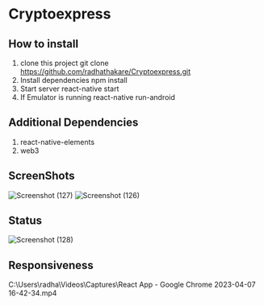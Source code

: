 # Cryptoexpress
## How to install
1. clone this project git clone https://github.com/radhathakare/Cryptoexpress.git
2. Install dependencies npm install
3. Start server react-native start
4. If Emulator is running react-native run-android

## Additional Dependencies
1. react-native-elements
2. web3



## ScreenShots

![Screenshot (127)](https://user-images.githubusercontent.com/67684749/230598263-43873a0f-b7ae-40d3-9e22-b946e60269fd.png)
![Screenshot (126)](https://user-images.githubusercontent.com/67684749/230598380-bfc8497a-7a6f-49ac-958a-5685a8e87244.png)

## Status
![Screenshot (128)](https://user-images.githubusercontent.com/67684749/230598110-df40e213-018f-4365-b935-53bb6b73b022.png)

## Responsiveness
C:\Users\radha\Videos\Captures\React App - Google Chrome 2023-04-07 16-42-34.mp4

